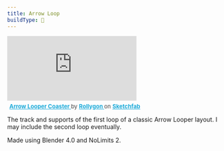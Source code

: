 ```yaml
---
title: Arrow Loop
buildType: 🎢
---
```


<div class="embed-wrapper"> <iframe title="Arrow Looper Coaster" frameborder="0" allowfullscreen mozallowfullscreen="true" webkitallowfullscreen="true" allow="autoplay; fullscreen; xr-spatial-tracking" xr-spatial-tracking execution-while-out-of-viewport execution-while-not-rendered web-share src="https://sketchfab.com/models/d6c72ebc65b54876b3aad21a6027ee12/embed"> </iframe> <p style="font-size: 13px; font-weight: normal; margin: 5px; color: #4A4A4A;"> <a href="https://sketchfab.com/3d-models/arrow-looper-coaster-d6c72ebc65b54876b3aad21a6027ee12?utm_medium=embed&utm_campaign=share-popup&utm_content=d6c72ebc65b54876b3aad21a6027ee12" target="_blank" rel="nofollow" style="font-weight: bold; color: #1CAAD9;"> Arrow Looper Coaster </a> by <a href="https://sketchfab.com/Rollygon?utm_medium=embed&utm_campaign=share-popup&utm_content=d6c72ebc65b54876b3aad21a6027ee12" target="_blank" rel="nofollow" style="font-weight: bold; color: #1CAAD9;"> Rollygon </a> on <a href="https://sketchfab.com?utm_medium=embed&utm_campaign=share-popup&utm_content=d6c72ebc65b54876b3aad21a6027ee12" target="_blank" rel="nofollow" style="font-weight: bold; color: #1CAAD9;">Sketchfab</a></p></div>

The track and supports of the first loop of a classic Arrow Looper layout. I may include the second loop eventually.

Made using Blender 4.0 and NoLimits 2.